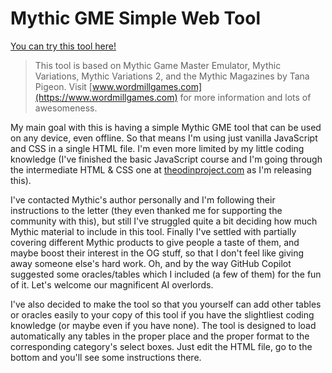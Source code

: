 # Mythic GME Simple Web Tool

[You can try this tool here!](https://da-martin.github.io/simple-web-mythic/)

> This tool is based on Mythic Game Master Emulator, Mythic Variations, Mythic Variations 2, and the Mythic Magazines by Tana Pigeon. Visit [www.wordmillgames.com](https://www.wordmillgames.com) for more information and lots of awesomeness.

My main goal with this is having a simple Mythic GME tool that can be used on any device, even offline. So that means I'm using just vanilla JavaScript and CSS in a single HTML file. I'm even more limited by my little coding knowledge (I've finished the basic JavaScript course and I'm going through the intermediate HTML & CSS one at [theodinproject.com](https://theodinproject.com) as I'm releasing this).

I've contacted Mythic's author personally and I'm following their instructions to the letter (they even thanked me for supporting the community with this), but still I've struggled quite a bit deciding how much Mythic material to include in this tool. Finally I've settled with partially covering different Mythic products to give people a taste of them, and maybe boost their interest in the OG stuff, so that I don't feel like giving away someone else's hard work. 
Oh, and by the way GitHub Copilot suggested some oracles/tables which I included (a few of them) for the fun of it. Let's welcome our magnificent AI overlords.

I've also decided to make the tool so that you yourself can add other tables or oracles easily to your copy of this tool if you have the slightliest coding knowledge (or maybe even if you have none). The tool is designed to load automatically any tables in the proper place and the proper format to the corresponding category's select boxes. Just edit the HTML file, go to the bottom and you'll see some instructions there.

